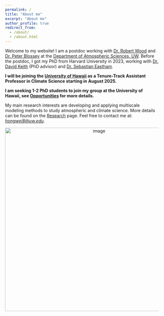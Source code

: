 ```yaml
---
permalink: /
title: "About me"
excerpt: "About me"
author_profile: true
redirect_from:
  - /about/
  - /about.html
---
```


Welcome to my website! I am a postdoc working with [Dr. Robert Wood](https://atmos.uw.edu/faculty-and-research/core-faculty/robert-wood/) and [Dr. Peter Blossey](https://atmos.uw.edu/faculty-and-research/core-faculty/peter-blossey/) at the [Department of Atmospheric Sciences, UW](https://atmos.uw.edu/faculty-and-research/postdoctoral-researchers/). Before the postdoc, I got my PhD from Harvard University in 2023, working with [Dr. David Keith](https://keith.seas.harvard.edu/people/david-keith) (PhD advisor) and [Dr. Sebastian Eastham](https://globalchange.mit.edu/about-us/personnel/eastham-sebastian). <br />

**I will be joining the [University of Hawaii](https://www.soest.hawaii.edu/atmo/index.php/2023/10/31/oceanography-atmospheric-sciences-more-highly-ranked-for-program-excellence/) as a Tenure-Track Assistant Professor in Climate Science starting in August 2025.** <br />

**I am seeking 1-2 PhD students to join my group at the University of Hawaii, see [Opportunities](https://hongwei8sun.github.io/Opportunities/) for more details.** <br />

My main research interests are developing and applying multiscale modeling methods to study atmospheric and climate science. More details can be found on the [Research](https://hongwei8sun.github.io/research/) page. Feel free to contact me at: *hongwei8@uw.edu*. <br />

<p align="center">
<img width="600" alt="image" src="https://github.com/user-attachments/assets/318b34fe-7b95-492e-8285-489f22971dd3">
</p>
